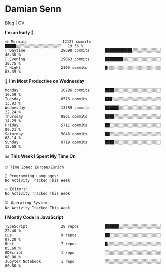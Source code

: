 # Damian Senn

[Blog](https://topaxi.codes/) |
[CV](https://cv.topaxi.ch/)

<!--START_SECTION:waka-->
**I'm an Early 🐤** 

```text
🌞 Morning                12127 commits       █████░░░░░░░░░░░░░░░░░░░░   19.56 % 
🌆 Daytime                28698 commits       ████████████░░░░░░░░░░░░░   46.30 % 
🌃 Evening                19063 commits       ████████░░░░░░░░░░░░░░░░░   30.75 % 
🌙 Night                  2100 commits        █░░░░░░░░░░░░░░░░░░░░░░░░   03.39 % 
```
📅 **I'm Most Productive on Wednesday** 

```text
Monday                   10286 commits       ████░░░░░░░░░░░░░░░░░░░░░   16.59 % 
Tuesday                  8576 commits        ███░░░░░░░░░░░░░░░░░░░░░░   13.83 % 
Wednesday                13789 commits       ██████░░░░░░░░░░░░░░░░░░░   22.24 % 
Thursday                 8861 commits        ████░░░░░░░░░░░░░░░░░░░░░   14.29 % 
Friday                   5711 commits        ██░░░░░░░░░░░░░░░░░░░░░░░   09.21 % 
Saturday                 5046 commits        ██░░░░░░░░░░░░░░░░░░░░░░░   08.14 % 
Sunday                   9719 commits        ████░░░░░░░░░░░░░░░░░░░░░   15.68 % 
```


📊 **This Week I Spent My Time On** 

```text
🕑︎ Time Zone: Europe/Zurich

💬 Programming Languages: 
No Activity Tracked This Week

🔥 Editors: 
No Activity Tracked This Week

💻 Operating System: 
No Activity Tracked This Week
```

**I Mostly Code in JavaScript** 

```text
TypeScript               28 repos            ██████░░░░░░░░░░░░░░░░░░░   22.40 % 
Lua                      9 repos             ██░░░░░░░░░░░░░░░░░░░░░░░   07.20 % 
Rust                     7 repos             █░░░░░░░░░░░░░░░░░░░░░░░░   05.60 % 
GDScript                 1 repo              ░░░░░░░░░░░░░░░░░░░░░░░░░   00.80 % 
Jupyter Notebook         1 repo              ░░░░░░░░░░░░░░░░░░░░░░░░░   00.80 % 
```




<!--END_SECTION:waka-->
